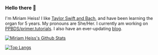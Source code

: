 ### Hello there 👋

I'm Miriam Heiss! I like [Taylor Swift and Bach](https://www.miriamheiss.com/final-project/), and have been learning the organ for 5 years. My pronouns are She/Her. I currently am working on [PPBDS/primer.tutorials](https://github.com/PPBDS/primer.tutorials). I also have an ever-updating [blog](https://www.miriamheiss.com/).

[![Miriam Heiss's Github Stats](https://github-readme-stats.vercel.app/api?username=miriamheiss&theme=rose_pine)](https://github.com/miriamheiss/github-readme-stats)

[![Top Langs](https://github-readme-stats.vercel.app/api/top-langs/?username=miriamheiss&layout=compact&langs_count=3)](https://github.com/miriamheiss/github-readme-stats)
 
<!--
**miriamheiss/miriamheiss** is a ✨ _special_ ✨ repository because its `README.md` (this file) appears on your GitHub profile.

Here are some ideas to get you started:

- 🔭 I’m currently working on ... check
- 🌱 I’m currently learning ... check
- 👯 I’m looking to collaborate on ...
- 🤔 I’m looking for help with ...
- 💬 Ask me about ...
- 📫 How to reach me: ... check
- 😄 Pronouns: ... check
- ⚡ Fun fact: ...check
-->


